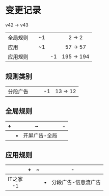 # 变更记录

v42 -> v43

||||||
|-|:-:|:-:|:-:|:-:|
|全局规则||~1||2 -> 2|
|应用||~1||57 -> 57|
|应用规则|||-1|195 -> 194|

## 规则类别

||||||
|-|:-:|:-:|:-:|:-:|
|分段广告|||-1|13 -> 12|

## 全局规则

|+|~|-|
|-|-|-|
||<li>开屏广告-全局||

## 应用规则

||+|~|-|
|:-:|-|-|-|
|IT之家<br>-1|||<li>分段广告-信息流广告|
